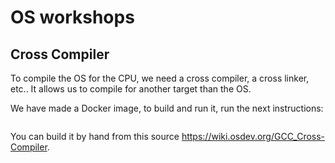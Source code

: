 # OS workshops

## Cross Compiler

To compile the OS for the CPU, we need a cross compiler, a cross linker, etc.. It allows us to compile for another target than the OS.

We have made a Docker image, to build and run it, run the next instructions:


```bash

```

You can build it by hand from this source https://wiki.osdev.org/GCC_Cross-Compiler.
